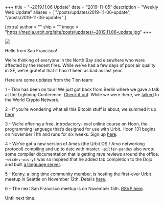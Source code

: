 +++
title = "~2019.11.06 Update"
date = "2019-11-05"
description = "Weekly Web Update"
aliases = [
  "/posts/updates/2019-11-06-update",
  "/posts/2019-11-06-update/"
]

[extra]
author = ""
ship = ""
image = "https://media.urbit.org/site/posts/updates/~2019.11.06-update.jpg"
+++

![](https://media.urbit.org/site/posts/updates/~2019.11.06-update.jpg)

Hello from San Francisco!

We’re thinking of everyone in the North Bay and elsewhere who were affected by the recent fires. While we’ve had a few days of poor air quality in SF, we’re grateful that it hasn’t been as bad as last year.

Here are some updates from the Tlon team:

1 -
Tlon has been on tour! We just got back from Berlin where we gave a talk at the Lightning Conference. [Check it out](https://youtu.be/vVIt06w3IbM?t=2030). While we were there, we [talked](https://www.youtube.com/watch?v=775vmOKxwSY) to the World Crypto Network.

2 -
If you’re wondering what all this Bitcoin stuff is about, we summed it up [here](https://urbit.org/blog/urbit-and-bitcoin/).

3 -
We’re offering a free, introductory-level online course on Hoon, the programming language that’s designed for use with Urbit. Hoon 101 begins on November 11th and runs for six weeks. Sign up [here](https://urbit.org/hoonschool/).

4 -
We’ve got a new version of Ames (the Urbit OS / Arvo networking protocol) compiling and up to date with master. `~pilfer-pandex` also wrote some compiler documentation that is getting rave reviews around the office. `~wicdev-wisryt` was so inspired that he added tab completion to the Dojo and built [a language server](https://github.com/urbit/urbit/pull/1910).

5 -
Kenny, a long time community member, is hosting the first-ever Urbit meetup in Seattle on November 12th. Details [here](http://meetu.ps/c/4tZGf/c0Pdg/a).

6 -
The next San Francisco meetup is on November 15th. [RSVP here](https://www.meetup.com/urbit-sf/events/266146513/).

Until next time.
